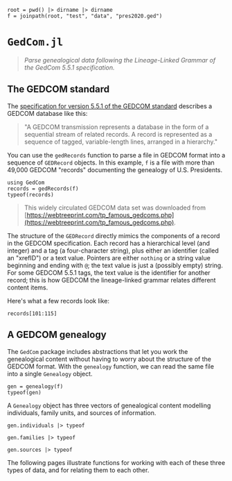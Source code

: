 ```@setup home
root = pwd() |> dirname |> dirname
f = joinpath(root, "test", "data", "pres2020.ged")
```

# `GedCom.jl`

> *Parse genealogical data following the Lineage-Linked Grammar of the GedCom 5.5.1 specification.*


## The GEDCOM standard

The [specification for version 5.5.1 of the GEDCOM standard](https://gedcom.io/specifications/ged551.pdf) describes a GEDCOM database like this:


> "A GEDCOM transmission represents a database in the form of a sequential stream of related records. A record is represented as a sequence of tagged, variable-length lines, arranged in a hierarchy."

You can use the `gedRecords` function to parse a file in GEDCOM format into a sequence of `GEDRecord` objects.  In this example, `f` is a file with more than 49,000 GEDCOM "records" documenting the genealogy of U.S. Presidents.



```@example home
using GedCom
records = gedRecords(f)
typeof(records)
```

> This widely circulated GEDCOM data set was downloaded from [https://webtreeprint.com/tp_famous_gedcoms.php](https://webtreeprint.com/tp_famous_gedcoms.php).




The structure of the `GEDRecord` directly mimics the components of a record in the GEDCOM specification.  Each record has a hierarchical level (and integer) and a tag (a four-character string), plus either an identifier (called an "xrefID") or a text value.  Pointers are either `nothing` or a string value beginning and ending with `@`; the text value is just a (possibly empty) string.  For some GEDCOM 5.5.1 tags, the text value is the identifier for another record; this is how GEDCOM the lineage-linked grammar relates different content items.

Here's what a few records look like:

```@example home
records[101:115]
```


## A GEDCOM genealogy

The `GedCom` package includes abstractions that let you work the genealogical content without having to worry about the structure of the GEDCOM format.  With the `genealogy` function, we can read the same file into a single `Genealogy` object.

```@example home
gen = genealogy(f)
typeof(gen)
```

A `Genealogy` object has three vectors of genealogical content modelling individuals, family units, and sources of information.

```@example home
gen.individuals |> typeof
```


```@example home
gen.families |> typeof
```
```@example home
gen.sources |> typeof
```

The following pages illustrate functions for working with each of these three types of data, and for relating them to each other.

